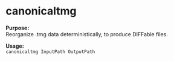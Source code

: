 # canonicaltmg

**Purpose:**<br>
Reorganize .tmg data deterministically, to produce DIFFable files.

**Usage:**<br>
`canonicaltmg InputPath OutputPath`
